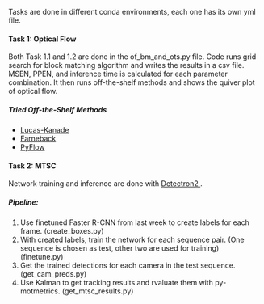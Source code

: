 Tasks are done in different conda environments, each one has its own yml file.

<h4> Task 1: Optical Flow </h4>

Both Task 1.1 and 1.2 are done in the of_bm_and_ots.py file. Code runs grid search for block matching algorithm and writes the results in a csv file. MSEN, PPEN, and inference time is calculated for each parameter combination. It then runs off-the-shelf methods and shows the quiver plot of optical flow.

<h5> Tried Off-the-Shelf Methods </h5>
<ul>
  <li> <a href="https://docs.opencv.org/3.4/d4/dee/tutorial_optical_flow.html"> Lucas-Kanade </a>
  <li> <a href="https://docs.opencv.org/3.4/dc/d6b/group__video__track.html#ga5d10ebbd59fe09c5f650289ec0ece5af"> Farneback </a>
  <li> <a href="https://github.com/pathak22/pyflow"> PyFlow </a>
</ul>

<h4> Task 2: MTSC </h4>

Network training and inference are done with <a href="https://detectron2.readthedocs.io/en/latest/index.html"> Detectron2 </a>.

<h5> Pipeline: </h5>

<ol>
  <li> Use finetuned Faster R-CNN from last week to create labels for each frame. (create_boxes.py)
  <li> With created labels, train the network for each sequence pair. (One sequence is chosen as test, other two are used for training) (finetune.py)
  <li> Get the trained detections for each camera in the test sequence. (get_cam_preds.py)
  <li> Use Kalman to get tracking results and rvaluate them with py-motmetrics. (get_mtsc_results.py) 
</ol>
